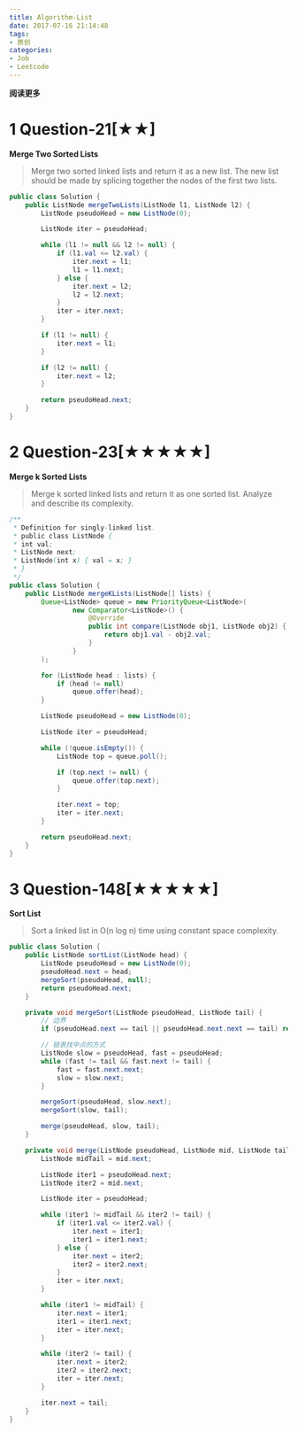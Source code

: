```yaml
---
title: Algorithm-List
date: 2017-07-16 21:14:48
tags: 
- 原创
categories: 
- Job
- Leetcode
---
```


__阅读更多__

<!--more-->

# 1 Question-21[★★]

__Merge Two Sorted Lists__

> Merge two sorted linked lists and return it as a new list. The new list should be made by splicing together the nodes of the first two lists.

```Java
public class Solution {
    public ListNode mergeTwoLists(ListNode l1, ListNode l2) {
        ListNode pseudoHead = new ListNode(0);

        ListNode iter = pseudoHead;

        while (l1 != null && l2 != null) {
            if (l1.val <= l2.val) {
                iter.next = l1;
                l1 = l1.next;
            } else {
                iter.next = l2;
                l2 = l2.next;
            }
            iter = iter.next;
        }

        if (l1 != null) {
            iter.next = l1;
        }

        if (l2 != null) {
            iter.next = l2;
        }

        return pseudoHead.next;
    }
}
```

# 2 Question-23[★★★★★]

__Merge k Sorted Lists__

> Merge k sorted linked lists and return it as one sorted list. Analyze and describe its complexity.

```Java
/**
 * Definition for singly-linked list.
 * public class ListNode {
 * int val;
 * ListNode next;
 * ListNode(int x) { val = x; }
 * }
 */
public class Solution {
    public ListNode mergeKLists(ListNode[] lists) {
        Queue<ListNode> queue = new PriorityQueue<ListNode>(
                new Comparator<ListNode>() {
                    @Override
                    public int compare(ListNode obj1, ListNode obj2) {
                        return obj1.val - obj2.val;
                    }
                }
        );

        for (ListNode head : lists) {
            if (head != null)
                queue.offer(head);
        }

        ListNode pseudoHead = new ListNode(0);

        ListNode iter = pseudoHead;

        while (!queue.isEmpty()) {
            ListNode top = queue.poll();

            if (top.next != null) {
                queue.offer(top.next);
            }

            iter.next = top;
            iter = iter.next;
        }

        return pseudoHead.next;
    }
}
```

# 3 Question-148[★★★★★]

__Sort List__

> Sort a linked list in O(n log n) time using constant space complexity.

```Java
public class Solution {
    public ListNode sortList(ListNode head) {
        ListNode pseudoHead = new ListNode(0);
        pseudoHead.next = head;
        mergeSort(pseudoHead, null);
        return pseudoHead.next;
    }

    private void mergeSort(ListNode pseudoHead, ListNode tail) {
        // 边界
        if (pseudoHead.next == tail || pseudoHead.next.next == tail) return;

        // 链表找中点的方式
        ListNode slow = pseudoHead, fast = pseudoHead;
        while (fast != tail && fast.next != tail) {
            fast = fast.next.next;
            slow = slow.next;
        }

        mergeSort(pseudoHead, slow.next);
        mergeSort(slow, tail);

        merge(pseudoHead, slow, tail);
    }

    private void merge(ListNode pseudoHead, ListNode mid, ListNode tail) {
        ListNode midTail = mid.next;

        ListNode iter1 = pseudoHead.next;
        ListNode iter2 = mid.next;

        ListNode iter = pseudoHead;

        while (iter1 != midTail && iter2 != tail) {
            if (iter1.val <= iter2.val) {
                iter.next = iter1;
                iter1 = iter1.next;
            } else {
                iter.next = iter2;
                iter2 = iter2.next;
            }
            iter = iter.next;
        }

        while (iter1 != midTail) {
            iter.next = iter1;
            iter1 = iter1.next;
            iter = iter.next;
        }

        while (iter2 != tail) {
            iter.next = iter2;
            iter2 = iter2.next;
            iter = iter.next;
        }

        iter.next = tail;
    }
}
```

<!--

# 4 Question-000[★]

____

> 

```Java
```

-->
